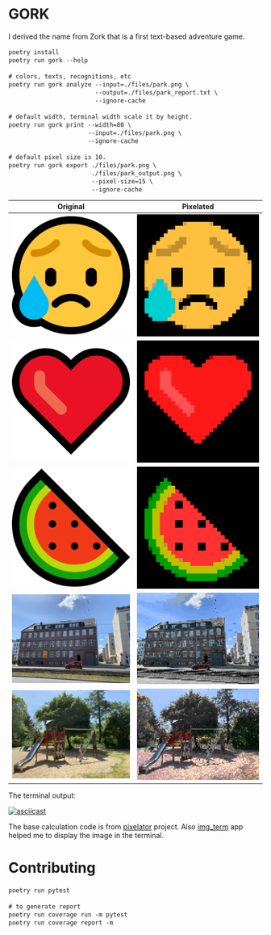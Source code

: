 # GORK

I derived the name from Zork that is a first text-based adventure game.

```
poetry install
poetry run gork --help

# colors, texts, recognitions, etc
poetry run gork analyze --input=./files/park.png \
                        --output=./files/park_report.txt \
                        --ignore-cache

# default width, terminal width scale it by height.
poetry run gork print --width=80 \
                      --input=./files/park.png \
                      --ignore-cache

# default pixel size is 10.
poetry run gork export ./files/park.png \
                       ./files/park_output.png \
                       --pixel-size=15 \
                       --ignore-cache
```

| Original                             | Pixelated                                   |
|--------------------------------------|---------------------------------------------|
| ![](examples/emoji_disappointed.png) | ![](examples/emoji_disappointed_output.png) |
| ![](examples/emoji_heart.png)        | ![](examples/emoji_heart_output.png)        |
| ![](examples/emoji_watermelon.png)   | ![](examples/emoji_watermelon_output.png)   |
| ![](examples/building.png)           | ![](examples/building_output.png)           |
| ![](examples/park.png)               | ![](examples/park_output.png)               |

The terminal output:

[![asciicast](https://asciinema.org/a/284169.svg)](https://asciinema.org/a/284169)

The base calculation code is from [pixelator][1] project. Also [img_term][2] app
helped me to display the image in the terminal.

# Contributing

```
poetry run pytest

# to generate report
poetry run coverage run -m pytest
poetry run coverage report -m
```

[1]: https://github.com/connor-makowski/pixelator
[2]: https://github.com/JonnoFTW/img_term
